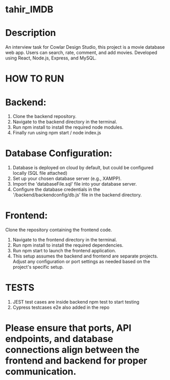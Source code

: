 # tahir_IMDB
# Description 
An interview task for Cowlar Design Studio, this project is a movie database web app. Users can search, rate, comment, and add movies. Developed using React, Node.js, Express, and MySQL.
# HOW TO RUN
# Backend:

1. Clone the backend repository.
2. Navigate to the backend directory in the terminal.
3. Run npm install to install the required node modules.
4. Finally run using npm start / node index.js
# Database Configuration:
1. Database is deployed on cloud by default, but could be configured locally (SQL file attached)
2. Set up your chosen database server (e.g., XAMPP).
3. Import the 'databaseFile.sql' file into your database server.
4. Configure the database credentials in the '/backend/backendconfig/db.js' file in the backend directory.

# Frontend:

Clone the repository containing the frontend code.
1. Navigate to the frontend directory in the terminal.
2. Run npm install to install the required dependencies.
3. Run npm start to launch the frontend application.
4. This setup assumes the backend and frontend are separate projects. Adjust any configuration or port settings as needed based on the project's specific setup.
# TESTS
1. JEST test cases are inside backend npm test to start testing
2. Cypress testcases e2e also added in the repo
   
# Please ensure that ports, API endpoints, and database connections align between the frontend and backend for proper communication.
